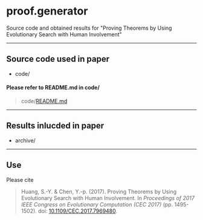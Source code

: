 proof.generator
========

Source code and obtained results for "Proving Theorems by Using Evolutionary Search with Human Involvement"

----------

Source code used in paper
-----

* code/

#### Please refer to README.md in code/

> code/[README.md](https://github.com/nclab/proof.generator/blob/master/code/README.md)

----------

Results inlucded in paper
---------------

* archive/

----------

Use
---

Please cite

> Huang, S.-Y. & Chen, Y.-p. (2017). Proving Theorems by Using Evolutionary Search with Human Involvement. In <i>Proceedings of 2017 IEEE Congress on Evolutionary Computation (CEC 2017)</i> (pp. 1495-1502). doi: [10.1109/CEC.2017.7969480](http://dx.doi.org/10.1109/CEC.2017.7969480).
